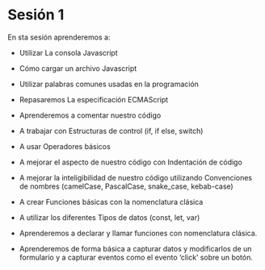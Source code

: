 # Sesión 1
En sta sesión aprenderemos a:

- Utilizar La consola Javascript
- Cómo cargar un archivo Javascript
- Utilizar palabras comunes usadas en la programación
- Repasaremos La especificación ECMAScript
- Aprenderemos a comentar nuestro código
- A trabajar con Estructuras de control (if, if else, switch)

- A usar Operadores básicos
- A mejorar el aspecto de nuestro código con Indentación de código
- A mejorar la inteligibilidad de nuestro código utilizando Convenciones de nombres (camelCase, PascalCase, snake_case, kebab-case)
- A crear Funciones básicas con la nomenclatura clásica
- A utilizar los diferentes Tipos de datos (const, let, var)
- Aprenderemos a declarar y llamar funciones con nomenclatura clásica.
- Aprenderemos de forma básica a capturar datos y modificarlos de un formulario y a capturar eventos como el evento ‘click’ sobre un botón.

